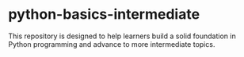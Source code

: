 # python-basics-intermediate
This repository is designed to help learners build a solid foundation in Python programming and advance to more intermediate topics.
